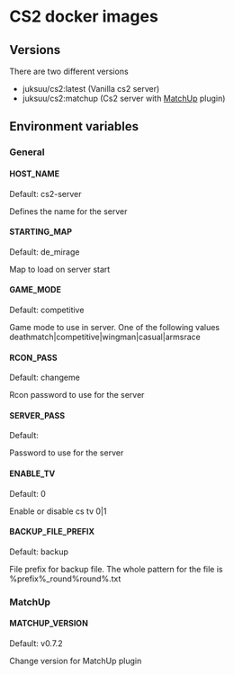 CS2 docker images
==============

## Versions
There are two different versions

* juksuu/cs2:latest (Vanilla cs2 server)
* juksuu/cs2:matchup (Cs2 server with [MatchUp](https://github.com/Juksuu/MatchUp) plugin)

## Environment variables

### General

#### HOST_NAME

Default: cs2-server

Defines the name for the server


#### STARTING_MAP

Default: de_mirage

Map to load on server start


#### GAME_MODE

Default: competitive

Game mode to use in server. One of the following values deathmatch|competitive|wingman|casual|armsrace


#### RCON_PASS

Default: changeme

Rcon password to use for the server


#### SERVER_PASS

Default:

Password to use for the server


#### ENABLE_TV

Default: 0

Enable or disable cs tv 0|1


#### BACKUP_FILE_PREFIX

Default: backup

File prefix for backup file. The whole pattern for the file is %prefix%_round%round%.txt


### MatchUp

#### MATCHUP_VERSION

Default: v0.7.2

Change version for MatchUp plugin
